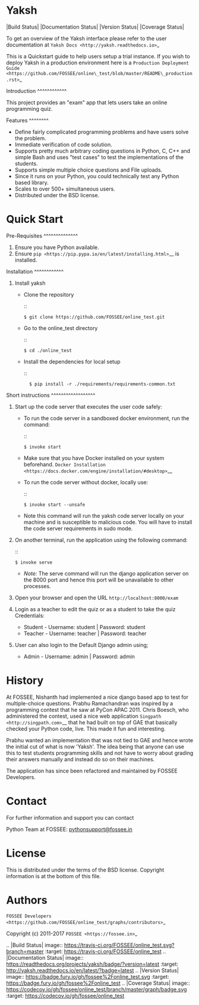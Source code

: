 Yaksh
=====

|Build Status| |Documentation Status| |Version Status| |Coverage Status|

To get an overview of the Yaksh interface please refer to the user documentation at `Yaksh Docs <http://yaksh.readthedocs.io>`_


This is a Quickstart guide to help users setup a trial instance. If you wish to deploy Yaksh in a production environment here is a `Production Deployment Guide <https://github.com/FOSSEE/online\_test/blob/master/README\_production.rst>`_

Introduction
^^^^^^^^^^^^

This project provides an "exam" app that lets users take an online
programming quiz.

Features
^^^^^^^^

-  Define fairly complicated programming problems and have users solve
   the problem.
-  Immediate verification of code solution.
-  Supports pretty much arbitrary coding questions in Python, C, C++ and
   simple Bash and uses "test cases" to test the implementations of the
   students.
-  Supports simple multiple choice questions and File uploads.
-  Since it runs on your Python, you could technically test any Python
   based library.
-  Scales to over 500+ simultaneous users.
-  Distributed under the BSD license.

Quick Start
===========

Pre-Requisites
^^^^^^^^^^^^^^

1. Ensure you have Python available.
2. Ensure `pip <https://pip.pypa.io/en/latest/installing.html>`__ is
   installed.

Installation
^^^^^^^^^^^^

1. Install yaksh

   -  Clone the repository

      ::

          $ git clone https://github.com/FOSSEE/online_test.git

   -  Go to the online\_test directory

      ::

          $ cd ./online_test

   -  Install the dependencies for local setup

        ::

            $ pip install -r ./requirements/requirements-common.txt

Short instructions
^^^^^^^^^^^^^^^^^^

1. Start up the code server that executes the user code safely:

   -  To run the code server in a sandboxed docker environment, run the
      command:

      ::

          $ invoke start

   -  Make sure that you have Docker installed on your system
      beforehand. `Docker
      Installation <https://docs.docker.com/engine/installation/#desktop>`__

   -  To run the code server without docker, locally use:

      ::

          $ invoke start --unsafe

   -  Note this command will run the yaksh code server locally on your
      machine and is susceptible to malicious code. You will have to
      install the code server requirements in sudo mode.

2. On another terminal, run the application using the following command:

   ::

       $ invoke serve

   -  *Note:* The serve command will run the django application server
      on the 8000 port and hence this port will be unavailable to other
      processes.

3. Open your browser and open the URL ``http://localhost:8000/exam``

4. Login as a teacher to edit the quiz or as a student to take the quiz
   Credentials:

   -  Student - Username: student \| Password: student
   -  Teacher - Username: teacher \| Password: teacher

5. User can also login to the Default Django admin using;

   -  Admin - Username: admin \| Password: admin

History
=======

At FOSSEE, Nishanth had implemented a nice django based app to test for
multiple-choice questions. Prabhu Ramachandran was inspired by a
programming contest that he saw at PyCon APAC 2011. Chris Boesch, who
administered the contest, used a nice web application
`Singpath <http://singpath.com>`__ that he had built on top of GAE that
basically checked your Python code, live. This made it fun and
interesting.

Prabhu wanted an implementation that was not tied to GAE and hence wrote
the initial cut of what is now 'Yaksh'. The idea being that anyone can
use this to test students programming skills and not have to worry about
grading their answers manually and instead do so on their machines.

The application has since been refactored and maintained by FOSSEE
Developers.

Contact
=======

For further information and support you can contact

Python Team at FOSSEE: pythonsupport@fossee.in

License
=======

This is distributed under the terms of the BSD license. Copyright
information is at the bottom of this file.

Authors
=======

`FOSSEE Developers <https://github.com/FOSSEE/online_test/graphs/contributors>`_

Copyright (c) 2011-2017 `FOSSEE <https://fossee.in>`_


.. |Build Status| image:: https://travis-ci.org/FOSSEE/online_test.svg?branch=master
   :target: https://travis-ci.org/FOSSEE/online_test
.. |Documentation Status| image:: https://readthedocs.org/projects/yaksh/badge/?version=latest
   :target: http://yaksh.readthedocs.io/en/latest/?badge=latest
.. |Version Status| image:: https://badge.fury.io/gh/fossee%2Fonline_test.svg
    :target: https://badge.fury.io/gh/fossee%2Fonline_test
.. |Coverage Status| image:: https://codecov.io/gh/fossee/online_test/branch/master/graph/badge.svg
    :target: https://codecov.io/gh/fossee/online_test